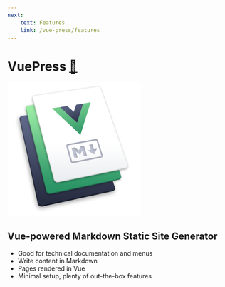 ```yaml
---
next:
    text: Features
    link: /vue-press/features
---
```

# VuePress [📰](https://v2.vuepress.vuejs.org/)

<img src="./vuepress-logo.png" height="300" alt="VuePress Logo" />

## Vue-powered Markdown Static Site Generator
- Good for technical documentation and menus
- Write content in Markdown
- Pages rendered in Vue
- Minimal setup, plenty of out-the-box features
